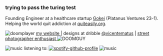 ###  trying to pass the turing test 

Founding Engineer at a healthcare startup [Gokei](https://www.getgokei.com/) (Platanus Ventures 23-1). Helping the world quit addiction at [quiteasily.org](https://www.quiteasily.org/).

![doomplayer](https://github.com/user-attachments/assets/d20b80a7-8345-47d1-9574-3a9361fa795b)
 [ my website ](https://www.vicentematus.cl/) |  designs at dribble [@vicentematus](https://dribbble.com/vicentematus) | [street photographer enthusiast ](https://www.flickr.com/photos/vicentematus/)
![DOOMGUY](https://github.com/user-attachments/assets/a4f033e8-d519-4d26-a91a-3a2e58e1f521)

![music](https://github.com/user-attachments/assets/5815eabe-4376-423c-a18d-937f5ef1fc48)
 listening to: 
[![spotify-github-profile](https://spotify-github-profile.kittinanx.com/api/view?uid=matusvicente&cover_image=true&theme=novatorem&show_offline=false&background_color=4b3f3f&interchange=false&bar_color=53b14f&bar_color_cover=false)](https://spotify-github-profile.kittinanx.com/api/view?uid=matusvicente&redirect=true) ![music](https://github.com/user-attachments/assets/5815eabe-4376-423c-a18d-937f5ef1fc48)

